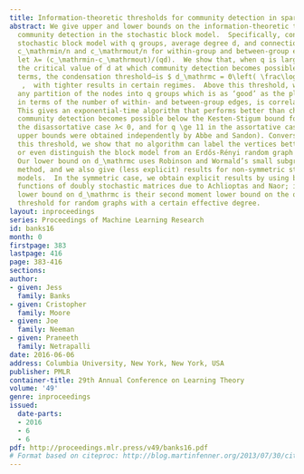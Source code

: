 ```yaml
---
title: Information-theoretic thresholds for community detection in sparse networks
abstract: We give upper and lower bounds on the information-theoretic threshold for
  community detection in the stochastic block model.  Specifically, consider a symmetric
  stochastic block model with q groups, average degree d, and connection probabilities
  c_\mathrmin/n and c_\mathrmout/n for within-group and between-group edges respectively;
  let λ= (c_\mathrmin-c_\mathrmout)/(qd).  We show that, when q is large, and λ= O(1/q),
  the critical value of d at which community detection becomes possible—in physical
  terms, the condensation threshold—is $ d_\mathrmc = Θ\left( \frac\log qq λ^2 \right)
   ,  with tighter results in certain regimes.  Above this threshold, we show that
  any partition of the nodes into q groups which is as ‘good’ as the planted one,
  in terms of the number of within- and between-group edges, is correlated with it.
  This gives an exponential-time algorithm that performs better than chance; specifically,
  community detection becomes possible below the Kesten-Stigum bound for q \ge 5 in
  the disassortative case λ< 0, and for q \ge 11 in the assortative case λ> 0 (similar
  upper bounds were obtained independently by Abbe and Sandon). Conversely, below
  this threshold, we show that no algorithm can label the vertices better than chance,
  or even distinguish the block model from an Erdős-Rényi random graph with high probability.
  Our lower bound on d_\mathrmc uses Robinson and Wormald’s small subgraph conditioning
  method, and we also give (less explicit) results for non-symmetric stochastic block
  models.  In the symmetric case, we obtain explicit results by using bounds on certain
  functions of doubly stochastic matrices due to Achlioptas and Naor; indeed, our
  lower bound on d_\mathrmc is their second moment lower bound on the q$-colorability
  threshold for random graphs with a certain effective degree.
layout: inproceedings
series: Proceedings of Machine Learning Research
id: banks16
month: 0
firstpage: 383
lastpage: 416
page: 383-416
sections: 
author:
- given: Jess
  family: Banks
- given: Cristopher
  family: Moore
- given: Joe
  family: Neeman
- given: Praneeth
  family: Netrapalli
date: 2016-06-06
address: Columbia University, New York, New York, USA
publisher: PMLR
container-title: 29th Annual Conference on Learning Theory
volume: '49'
genre: inproceedings
issued:
  date-parts:
  - 2016
  - 6
  - 6
pdf: http://proceedings.mlr.press/v49/banks16.pdf
# Format based on citeproc: http://blog.martinfenner.org/2013/07/30/citeproc-yaml-for-bibliographies/
---
```

